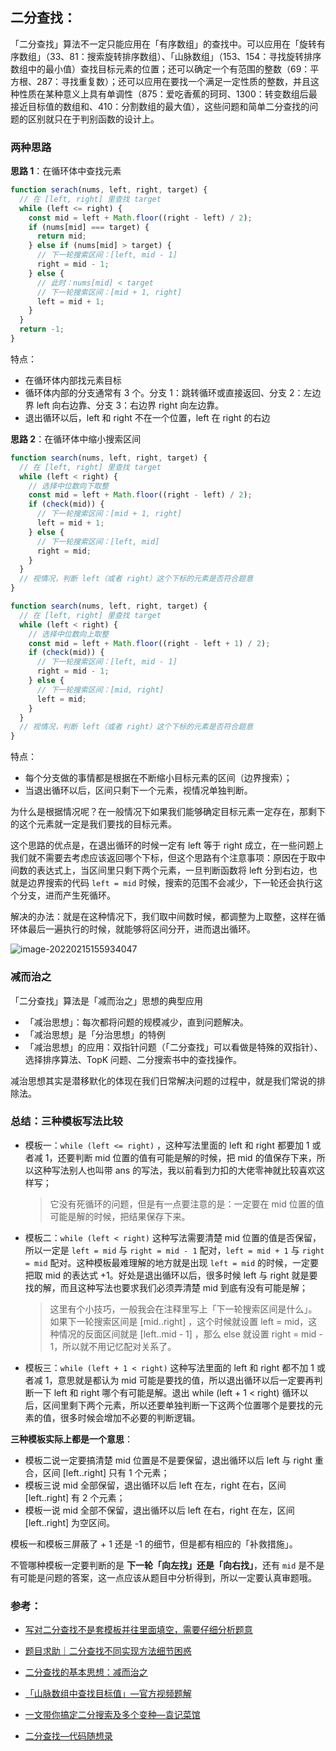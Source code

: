 ## 二分查找：

「二分查找」算法不一定只能应用在「有序数组」的查找中。可以应用在「旋转有序数组」（33、81：搜索旋转排序数组）、「山脉数组」（153、154：寻找旋转排序数组中的最小值）查找目标元素的位置；还可以确定一个有范围的整数（69：平方根、287：寻找重复数）；还可以应用在要找一个满足一定性质的整数，并且这种性质在某种意义上具有单调性（875：爱吃香蕉的珂珂、1300：转变数组后最接近目标值的数组和、410：分割数组的最大值），这些问题和简单二分查找的问题的区别就只在于判别函数的设计上。

### 两种思路

**思路 1**：在循环体中查找元素

```javascript
function serach(nums, left, right, target) {
  // 在 [left, right] 里查找 target
  while (left <= right) {
    const mid = left + Math.floor((right - left) / 2);
    if (nums[mid] === target) {
      return mid;
    } else if (nums[mid] > target) {
      // 下一轮搜索区间：[left, mid - 1]
      right = mid - 1;
    } else {
      // 此时：nums[mid] < target
      // 下一轮搜索区间：[mid + 1, right]
      left = mid + 1;
    }
  }
  return -1;
}
```

特点：

- 在循环体内部找元素目标
- 循环体内部的分支通常有 3 个。分支 1：跳转循环或直接返回、分支 2：左边界 left 向右边靠、分支 3：右边界 right 向左边靠。
- 退出循环以后，left 和 right 不在一个位置，left 在 right 的右边

**思路 2**：在循环体中缩小搜索区间

```javascript
function search(nums, left, right, target) {
  // 在 [left, right] 里查找 target
  while (left < right) {
    // 选择中位数向下取整
    const mid = left + Math.floor((right - left) / 2);
    if (check(mid)) {
      // 下一轮搜索区间：[mid + 1, right]
      left = mid + 1;
    } else {
      // 下一轮搜索区间：[left, mid]
      right = mid;
    }
  }
  // 视情况，判断 left（或者 right）这个下标的元素是否符合题意
}
```

```javascript
function search(nums, left, right, target) {
  // 在 [left, right] 里查找 target
  while (left < right) {
    // 选择中位数向上取整
    const mid = left + Math.floor((right - left + 1) / 2);
    if (check(mid)) {
      // 下一轮搜索区间：[left, mid - 1]
      right = mid - 1;
    } else {
      // 下一轮搜索区间：[mid, right]
      left = mid;
    }
  }
  // 视情况，判断 left（或者 right）这个下标的元素是否符合题意
}
```

特点：

- 每个分支做的事情都是根据在不断缩小目标元素的区间（边界搜索）；
- 当退出循环以后，区间只剩下一个元素，视情况单独判断。

为什么是根据情况呢？在一般情况下如果我们能够确定目标元素一定存在，那剩下的这个元素就一定是我们要找的目标元素。

这个思路的优点是，在退出循环的时候一定有 left 等于 right 成立，在一些问题上我们就不需要去考虑应该返回哪个下标，但这个思路有个注意事项：原因在于取中间数的表达式上，当区间里只剩下两个元素，一旦判断函数将 left 分到右边，也就是边界搜索的代码 `left = mid` 时候，搜索的范围不会减少，下一轮还会执行这个分支，进而产生死循环。

解决的办法：就是在这种情况下，我们取中间数时候，都调整为上取整，这样在循环体最后一遍执行的时候，就能够将区间分开，进而退出循环。

![image-20220215155934047](http://blog.gusaifei.com/img/image-20220215155934047.png)

### 减而治之

「二分查找」算法是「减而治之」思想的典型应用

- 「减治思想」：每次都将问题的规模减少，直到问题解决。
- 「减治思想」是「分治思想」的特例
- 「减治思想」的应用：双指针问题（「二分查找」可以看做是特殊的双指针）、选择排序算法、TopK 问题、二分搜索书中的查找操作。

减治思想其实是潜移默化的体现在我们日常解决问题的过程中，就是我们常说的排除法。

### 总结：三种模板写法比较

- 模板一：`while (left <= right)` ，这种写法里面的 left 和 right 都要加 1 或者减 1，还要判断 mid 位置的值有可能是解的时候，把 mid 的值保存下来，所以这种写法别人也叫带 ans 的写法，我以前看到力扣的大佬零神就比较喜欢这样写；

  > 它没有死循环的问题，但是有一点要注意的是：一定要在 mid 位置的值可能是解的时候，把结果保存下来。

- 模板二：`while (left < right)` 这种写法需要清楚 mid 位置的值是否保留，所以一定是 `left = mid` 与 `right = mid - 1` 配对，`left = mid + 1` 与 `right = mid` 配对。这种模板最难理解的地方就是出现 `left = mid` 的时候，一定要把取 mid 的表达式 +1。好处是退出循环以后，很多时候 left 与 right 就是要找的解，而且这种写法也要求我们必须弄清楚 mid 到底有没有可能是解；

  > 这里有个小技巧，一般我会在注释里写上「下一轮搜索区间是什么」。如果下一轮搜索区间是 [mid..right] ，这个时候就设置 left = mid，这种情况的反面区间就是 [left..mid - 1] ，那么 else 就设置 right = mid - 1，所以就不用记忆配对关系了。

- 模板三：`while (left + 1 < right)` 这种写法里面的 left 和 right 都不加 1 或者减 1，意思就是都认为 mid 可能是要找的值，所以退出循环以后一定要再判断一下 left 和 right 哪个有可能是解。退出 while (left + 1 < right) 循环以后，区间里剩下两个元素，所以还要单独判断一下这两个位置哪个是要找的元素的值，很多时候会增加不必要的判断逻辑。

**三种模板实际上都是一个意思**：

- 模板二说一定要搞清楚 mid 位置是不是要保留，退出循环以后 left 与 right 重合，区间 [left..right] 只有 1 个元素；
- 模板三说 mid 全部保留，退出循环以后 left 在左，right 在右，区间 [left..right] 有 2 个元素；
- 模板一说 mid 全部不保留，退出循环以后 left 在右，right 在左，区间 [left..right] 为空区间。

模板一和模板三屏蔽了 + 1 还是 -1 的细节，但是都有相应的「补救措施」。

不管哪种模板一定要判断的是 **下一轮「向左找」还是「向右找」**，还有 `mid` 是不是有可能是问题的答案，这一点应该从题目中分析得到，所以一定要认真审题哦。

### 参考：

- [写对二分查找不是套模板并往里面填空，需要仔细分析题意](https://leetcode-cn.com/problems/search-insert-position/solution/te-bie-hao-yong-de-er-fen-cha-fa-fa-mo-ban-python-/)
- [题目求助｜二分查找不同实现方法细节困惑](https://leetcode-cn.com/circle/discuss/rFK9HC/)
- [二分查找的基本思想：减而治之](https://leetcode-cn.com/leetbook/read/learning-algorithms-with-leetcode/xsz9zc/)

- [「山脉数组中查找目标值」—官方视频题解](https://leetcode-cn.com/problems/find-in-mountain-array/solution/shan-mai-shu-zu-zhong-cha-zhao-mu-biao-zhi-by-leet/)

- [一文带你搞定二分搜索及多个变种—袁记菜馆](https://leetcode-cn.com/problems/search-in-rotated-sorted-array-ii/solution/yi-wen-dai-ni-gao-ding-er-fen-sou-suo-ji-ki52/)
- [二分查找—代码随想录](https://programmercarl.com/0704.%E4%BA%8C%E5%88%86%E6%9F%A5%E6%89%BE.html#%E6%80%9D%E8%B7%AF)
